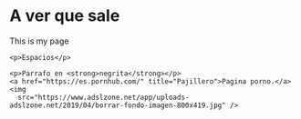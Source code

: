 <!DOCTYPE html>
<html lang="en-US">
  <head>
    <meta charset="utf-8">
    <meta name="viewport" content="width=device-width">
    <title>My test page</title>
  </head>
  <body>
    <h1>A ver que sale</h1>
    <p>This is my page</p>

    <p>Espacios</p>
      
    <p>Parrafo en <strong>negrita</strong></p>
    <a href="https://es.pornhub.com/" title="Pajillero">Pagina porno.</a>
    <img
      src="https://www.adslzone.net/app/uploads-adslzone.net/2019/04/borrar-fondo-imagen-800x419.jpg" />
  </body>
</html>
